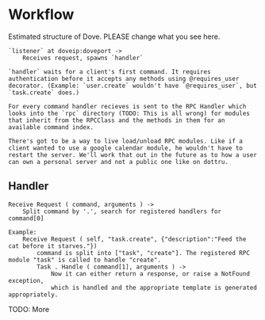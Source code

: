 Workflow
========

Estimated structure of Dove. PLEASE change what you see here.


    `listener` at doveip:doveport ->
        Receives request, spawns `handler`

    `handler` waits for a client's first command. It requires authentication before it accepts any methods using @requires_user decorator. (Example: `user.create` wouldn't have `@requires_user`, but `task.create` does.)

    For every command handler recieves is sent to the RPC Handler which looks into the `rpc` directory (TODO: This is all wrong) for modules that inherit from the RPCClass and the methods in them for an available command index.

    There's got to be a way to live load/unload RPC modules. Like if a client wanted to use a google calendar module, he wouldn't have to restart the server. We'll work that out in the future as to how a user can own a personal server and not a public one like on dottru.


Handler
-------

    Receive Request ( command, arguments ) ->
        Split command by '.', search for registered handlers for command[0]

    Example:
        Receive Request ( self, "task.create", {"description":"Feed the cat before it starves."})
            command is split into ["task", "create"]. The registered RPC module "task" is called to handle "create".
            Task . Handle ( command[1], arguments ) ->
                Now it can either return a response, or raise a NotFound exception,
                which is handled and the appropriate template is generated appropriately.

TODO: More
